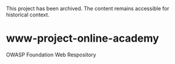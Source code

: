 This project has been archived. The content remains accessible for historical context.

# www-project-online-academy
OWASP Foundation Web Respository
